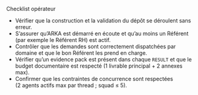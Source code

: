 Checklist opérateur

- Vérifier que la construction et la validation du dépôt se déroulent sans erreur.
- S’assurer qu’ARKA est démarré en écoute et qu’au moins un Référent (par exemple le Référent RH) est actif.
- Contrôler que les demandes sont correctement dispatchées par domaine et que le bon Référent les prend en charge.
- Vérifier qu’un evidence pack est présent dans chaque `RESULT` et que le budget documentaire est respecté (1 livrable principal + 2 annexes max).
- Confirmer que les contraintes de concurrence sont respectées (2 agents actifs max par thread ; squad ≤ 5).